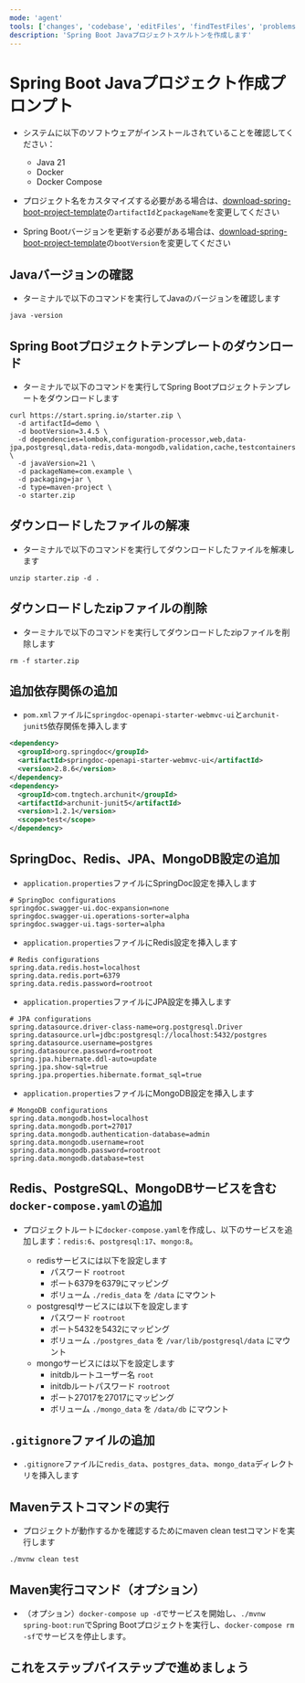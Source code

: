 ```yaml
---
mode: 'agent'
tools: ['changes', 'codebase', 'editFiles', 'findTestFiles', 'problems', 'runCommands', 'runTests', 'search', 'searchResults', 'terminalLastCommand', 'testFailure', 'usages']
description: 'Spring Boot Javaプロジェクトスケルトンを作成します'
---
```


# Spring Boot Javaプロジェクト作成プロンプト

- システムに以下のソフトウェアがインストールされていることを確認してください：

  - Java 21
  - Docker
  - Docker Compose

- プロジェクト名をカスタマイズする必要がある場合は、[download-spring-boot-project-template](./create-spring-boot-java-project.prompt.md#download-spring-boot-project-template)の`artifactId`と`packageName`を変更してください

- Spring Bootバージョンを更新する必要がある場合は、[download-spring-boot-project-template](./create-spring-boot-java-project.prompt.md#download-spring-boot-project-template)の`bootVersion`を変更してください

## Javaバージョンの確認

- ターミナルで以下のコマンドを実行してJavaのバージョンを確認します

```shell
java -version
```

## Spring Bootプロジェクトテンプレートのダウンロード

- ターミナルで以下のコマンドを実行してSpring Bootプロジェクトテンプレートをダウンロードします

```shell
curl https://start.spring.io/starter.zip \
  -d artifactId=demo \
  -d bootVersion=3.4.5 \
  -d dependencies=lombok,configuration-processor,web,data-jpa,postgresql,data-redis,data-mongodb,validation,cache,testcontainers \
  -d javaVersion=21 \
  -d packageName=com.example \
  -d packaging=jar \
  -d type=maven-project \
  -o starter.zip
```

## ダウンロードしたファイルの解凍

- ターミナルで以下のコマンドを実行してダウンロードしたファイルを解凍します

```shell
unzip starter.zip -d .
```

## ダウンロードしたzipファイルの削除

- ターミナルで以下のコマンドを実行してダウンロードしたzipファイルを削除します

```shell
rm -f starter.zip
```

## 追加依存関係の追加

- `pom.xml`ファイルに`springdoc-openapi-starter-webmvc-ui`と`archunit-junit5`依存関係を挿入します

```xml
<dependency>
  <groupId>org.springdoc</groupId>
  <artifactId>springdoc-openapi-starter-webmvc-ui</artifactId>
  <version>2.8.6</version>
</dependency>
<dependency>
  <groupId>com.tngtech.archunit</groupId>
  <artifactId>archunit-junit5</artifactId>
  <version>1.2.1</version>
  <scope>test</scope>
</dependency>
```

## SpringDoc、Redis、JPA、MongoDB設定の追加

- `application.properties`ファイルにSpringDoc設定を挿入します

```properties
# SpringDoc configurations
springdoc.swagger-ui.doc-expansion=none
springdoc.swagger-ui.operations-sorter=alpha
springdoc.swagger-ui.tags-sorter=alpha
```

- `application.properties`ファイルにRedis設定を挿入します

```properties
# Redis configurations
spring.data.redis.host=localhost
spring.data.redis.port=6379
spring.data.redis.password=rootroot
```

- `application.properties`ファイルにJPA設定を挿入します

```properties
# JPA configurations
spring.datasource.driver-class-name=org.postgresql.Driver
spring.datasource.url=jdbc:postgresql://localhost:5432/postgres
spring.datasource.username=postgres
spring.datasource.password=rootroot
spring.jpa.hibernate.ddl-auto=update
spring.jpa.show-sql=true
spring.jpa.properties.hibernate.format_sql=true
```

- `application.properties`ファイルにMongoDB設定を挿入します

```properties
# MongoDB configurations
spring.data.mongodb.host=localhost
spring.data.mongodb.port=27017
spring.data.mongodb.authentication-database=admin
spring.data.mongodb.username=root
spring.data.mongodb.password=rootroot
spring.data.mongodb.database=test
```

## Redis、PostgreSQL、MongoDBサービスを含む`docker-compose.yaml`の追加

- プロジェクトルートに`docker-compose.yaml`を作成し、以下のサービスを追加します：`redis:6`、`postgresql:17`、`mongo:8`。

  - redisサービスには以下を設定します
    - パスワード `rootroot`
    - ポート6379を6379にマッピング
    - ボリューム `./redis_data` を `/data` にマウント
  - postgresqlサービスには以下を設定します
    - パスワード `rootroot`
    - ポート5432を5432にマッピング
    - ボリューム `./postgres_data` を `/var/lib/postgresql/data` にマウント
  - mongoサービスには以下を設定します
    - initdbルートユーザー名 `root`
    - initdbルートパスワード `rootroot`
    - ポート27017を27017にマッピング
    - ボリューム `./mongo_data` を `/data/db` にマウント

## `.gitignore`ファイルの追加

- `.gitignore`ファイルに`redis_data`、`postgres_data`、`mongo_data`ディレクトリを挿入します

## Mavenテストコマンドの実行

- プロジェクトが動作するかを確認するためにmaven clean testコマンドを実行します

```shell
./mvnw clean test
```

## Maven実行コマンド（オプション）

- （オプション）`docker-compose up -d`でサービスを開始し、`./mvnw spring-boot:run`でSpring Bootプロジェクトを実行し、`docker-compose rm -sf`でサービスを停止します。

## これをステップバイステップで進めましょう